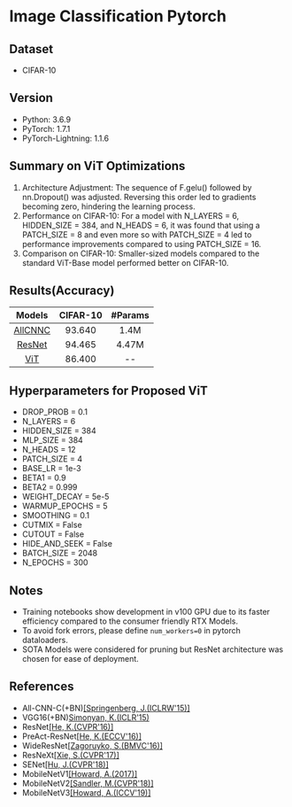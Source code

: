 # Image Classification Pytorch

## Dataset
* CIFAR-10

## Version
* Python: 3.6.9
* PyTorch: 1.7.1
* PyTorch-Lightning: 1.1.6

## Summary on ViT Optimizations
1. Architecture Adjustment: The sequence of F.gelu() followed by nn.Dropout() was adjusted. Reversing this order led to gradients becoming zero, hindering the learning process.
2. Performance on CIFAR-10: For a model with N_LAYERS = 6, HIDDEN_SIZE = 384, and N_HEADS = 6, it was found that using a PATCH_SIZE = 8 and even more so with PATCH_SIZE = 4 led to performance improvements compared to using PATCH_SIZE = 16.
3. Comparison on CIFAR-10: Smaller-sized models compared to the standard ViT-Base model performed better on CIFAR-10.


## Results(Accuracy)

|Models|CIFAR-10|#Params|
|:--:|:--:|:--:|
|[AllCNNC](https://arxiv.org/abs/1412.6806)|93.640|1.4M|
|[ResNet](https://arxiv.org/abs/1512.03385)|94.465|4.47M|
|[ViT](https://arxiv.org/abs/2010.11929)|86.400|--|


## Hyperparameters for Proposed ViT

* DROP_PROB = 0.1
* N_LAYERS = 6
* HIDDEN_SIZE = 384
* MLP_SIZE = 384
* N_HEADS = 12
* PATCH_SIZE = 4
* BASE_LR = 1e-3
* BETA1 = 0.9
* BETA2 = 0.999
* WEIGHT_DECAY = 5e-5
* WARMUP_EPOCHS = 5
* SMOOTHING = 0.1
* CUTMIX = False
* CUTOUT = False
* HIDE_AND_SEEK = False
* BATCH_SIZE = 2048
* N_EPOCHS = 300

## Notes
* Training notebooks show development in v100 GPU due to its faster efficiency compared to the consumer friendly RTX Models.
* To avoid fork errors, please define `num_workers=0` in pytorch dataloaders.
* SOTA Models were considered for pruning but ResNet architecture was chosen for ease of deployment.

## References
* All-CNN-C(+BN)[[Springenberg, J.(ICLRW'15)]](https://arxiv.org/abs/1412.6806)
* VGG16(+BN)[Simonyan, K.(ICLR'15)](https://arxiv.org/abs/1409.1556)
* ResNet[[He, K.(CVPR'16)]](https://arxiv.org/abs/1512.03385)
* PreAct-ResNet[[He, K.(ECCV'16)]](https://arxiv.org/abs/1603.05027)
* WideResNet[[Zagoruyko, S.(BMVC'16)]](https://arxiv.org/abs/1605.07146)
* ResNeXt[[Xie, S.(CVPR'17)]](https://arxiv.org/abs/1611.05431)
* SENet[[Hu, J.(CVPR'18)]](https://arxiv.org/abs/1709.01507)
* MobileNetV1[[Howard, A.(2017)]](https://arxiv.org/abs/1704.04861)
* MobileNetV2[[Sandler, M.(CVPR'18)]](https://arxiv.org/abs/1801.04381)
* MobileNetV3[[Howard, A.(ICCV'19)]](https://arxiv.org/abs/1905.02244)


